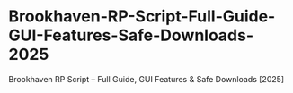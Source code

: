 # Brookhaven-RP-Script-Full-Guide-GUI-Features-Safe-Downloads-2025
Brookhaven RP Script – Full Guide, GUI Features &amp; Safe Downloads [2025]
